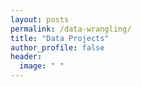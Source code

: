 ```yaml
---
layout: posts
permalink: /data-wrangling/
title: "Data Projects"
author_profile: false
header:
  image: " "
---
```

